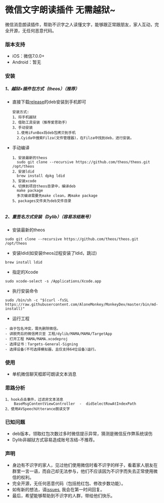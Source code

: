 # 微信文字朗读插件 无需越狱~

微信消息朗读插件，帮助不识字之人读懂文字，能够跟正常跟朋友，家人互动，完全开源，无任何恶意代码。

### 版本支持

- iOS：微信7.0.0+
- Android：暂无 

### 安装

##### 1、越狱+插件包方式（theos）（推荐）

- 直接下载[release](https://github.com/sunweiliang/MAMA/releases)的deb安装到手机即可

  ```
  安装方式:
  1、将手机越狱
  2、借助工具安装（推荐爱思助手）
  3、手动安装
  	1.使用iFunBox将deb包拷贝到手机
  	2.Cyida中搜索Filza(文件管理器)，在Filza中找到deb，进行安装。
  ```

- 手动编译

  ```
  1、安装最新的theos
  	sudo git clone --recursive https://github.com/theos/theos.git /opt/theos
  2、安装ldid
  	brew install dpkg ldid
  3、安装xcode
  4、切换到项目theos目录中，编译deb
  	make package
  	多次编译需要先make clean，再make package
  5、packages文件夹为deb文件目录
  	
  ```

##### 2、重签名方式安装（Dylib）（容易冻结账号）

- 安装最新的theos

```
sudo git clone --recursive https://github.com/theos/theos.git /opt/theos
```

- 安装ldid(如安装theos过程安装了ldid，跳过)

```
brew install ldid
```

- 指定的Xcode

```
sudo xcode-select -s /Applications/Xcode.app
```

- 执行安装命令

```
sudo /bin/sh -c "$(curl -fsSL https://raw.githubusercontent.com/AloneMonkey/MonkeyDev/master/bin/md-install)"
```

- 运行工程

```
- 由于包名冲突，需先删除微信。
- 讲脱壳后的微信拷贝至 工程/dylib/MAMA/MAMA/TargetApp
- 打开工程 MAMA/MAMA.xcodeproj
- 选择证书：Targets-General-Signing
- 选择设备(不可选择模拟器，且仅支持64位设备)运行。
```

### 使用

- 单机微信聊天框即可朗读文本消息

### 思路分析

```
1、hook点击事件，过滤非文本消息
	BaseMsgContentViewController  -  didSelectRowAtIndexPath
2、使用AVSpeechUtterance朗读文字
```

### 已知问题

- deb版本，领取红包次数过多时微信提示异常，猜测是微信反作弊系统误伤
- Dylib非越狱方式容易造成账号冻结-不推荐。

### 声明

- 身边有不识字的家人，见过他们使用微信时看不识字的样子，看着家人朋友在群里一言一语，而自己却无法参与，他们不应该因为不识字而失去正常使用微信的权利。
- 完全开源，无任何恶意代码（包括抢红包、修改步数功能）。
- 如有新的想法，请[issues](https://github.com/sunweiliang/MAMA/issues), 我会在第一时间回复。
- 最后，希望能够帮助到不识字的人群，带给他们快乐。

